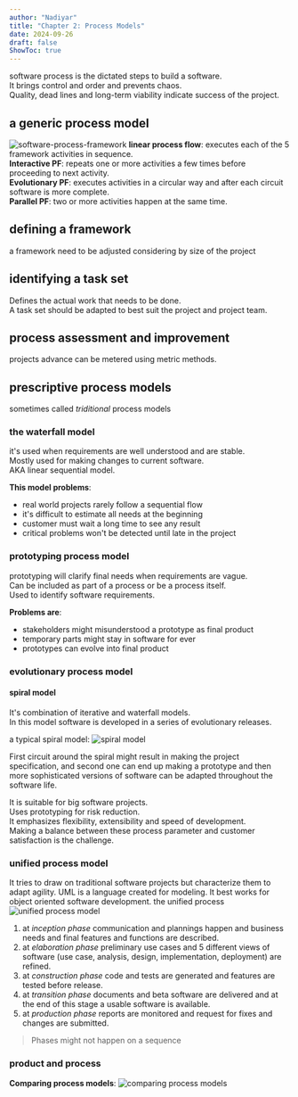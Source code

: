 ```yaml
---
author: "Nadiyar"
title: "Chapter 2: Process Models"
date: 2024-09-26
draft: false
ShowToc: true
---
```

software process is the dictated steps to build a software.  
It brings control and order and prevents chaos.  
Quality, dead lines and long-term viability indicate success of the project.  

## a generic process model
![software-process-framework](/software-engineering/software-process-framework.png)
**linear process flow**: executes each of the 5 framework activities in sequence.  
**Interactive PF**: repeats one or more activities a few times before proceeding to next activity.  
**Evolutionary PF**: executes activities in a circular way and after each circuit software is more complete.  
**Parallel PF**: two or more activities happen at the same time.  

## defining a framework
a framework need to be adjusted considering by size of the project

## identifying a task set
Defines the actual work that needs to be done.  
A task set should be adapted to best suit the project and project team.

## process assessment and improvement
projects advance can be metered using metric methods.

## prescriptive process models
sometimes called *triditional* process models

### the waterfall model
it's used when requirements are well understood and are stable.  
Mostly used for making changes to current software.  
AKA linear sequential model.  

**This model problems**:  
- real world projects rarely follow a sequential flow
- it's difficult to estimate all needs at the beginning
- customer must wait a long time to see any result
- critical problems won't be detected until late in the project

### prototyping process model
prototyping will clarify final needs when requirements are vague.  
Can be included as part of a process or be a process itself.  
Used to identify software requirements.  

**Problems are**:  
- stakeholders might misunderstood a prototype as final product
- temporary parts might stay in software for ever
- prototypes can evolve into final product

### evolutionary process model
#### spiral model
It's combination of iterative and waterfall models.  
In this model software is developed in a series of evolutionary releases.  

a typical spiral model:
![spiral model](/software-engineering/spiral-model.png)

First circuit around the spiral might result in making the project specification,
and second one can end up making a prototype
and then more sophisticated versions of software can be adapted throughout the software life.

It is suitable for big software projects.  
Uses prototyping for risk reduction.  
It emphasizes flexibility, extensibility and speed of development.  
Making a balance between these process parameter and customer satisfaction is the challenge.  

### unified process model
It tries to draw on traditional software projects but characterize them to adapt agility.
UML is a language created for modeling. It best works for object oriented software development.
the unified process
![unified process model](/software-engineering/unified-process-model.png)
1. at *inception phase* communication and plannings happen and business needs and final features and functions are described.
2. at *elaboration phase* preliminary use cases and 5 different views of software (use case, analysis, design, implementation, deployment) are refined.
3. at *construction phase* code and tests are generated and features are tested before release.
4. at *transition phase* documents and beta software are delivered and at the end of this stage a usable software is available.
5. at *production phase* reports are monitored and request for fixes and changes are submitted.  
> Phases might not happen on a sequence
### product and process
**Comparing process models**:
![comparing process models](/software-engineering/comparing-process-models.png)
